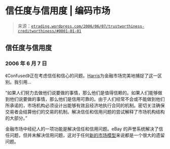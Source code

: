 <!--yml

分类：未分类

日期：2024-05-12 19:53:02

-->

# 信任度与信用度 | 编码市场

> 来源：[`etrading.wordpress.com/2006/06/07/trustworthiness-creditworthiness/#0001-01-01`](https://etrading.wordpress.com/2006/06/07/trustworthiness-creditworthiness/#0001-01-01)

## 信任度与信用度

### 2006 年 6 月 7 日

《Confused》正在考虑信任和信心的问题。[Harris](http://www.tradingandexchanges.com/)为金融市场完美地捕捉了这一区别。我引用…

“如果人们努力去做他们说要做的事情，那么他们是值得信赖的。如果人们能够做到他们说要做的事情，那么他们是信用可靠的。由于人们经常不会或不能做到他们所承诺的，市场机构必须设计出能够有效且经济地执行合同的机制。密切关注确保交易者会结算他们的交易的机制。解决信任和信用问题的尝试解释了市场机构结构的大部分。”

金融市场中经纪人的一项功能是解决信任和信用问题。eBay 的声誉系统解决了信任问题，但并未解决信用问题，这对于任何[新的市场模型](https://etrading.wordpress.com/2006/06/01/25-million-lines-of-fortran/)来说都是一个很大的遗留问题。
